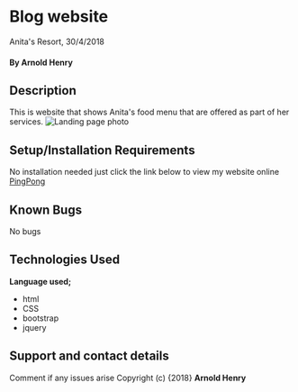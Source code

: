 # Blog website
Anita's Resort, 30/4/2018
#### By **Arnold Henry**
## Description
This is website that shows Anita's food menu that are offered as part of her services.
![Landing page photo](images/screenshotland.png)
## Setup/Installation Requirements
No installation needed just click the link below to view my website online
[PingPong](https://arnoldhenry.github.io/pingpong/)
## Known Bugs
No bugs
## Technologies Used
**Language used;**
* html
* CSS
* bootstrap
* jquery
## Support and contact details
Comment if any issues arise
Copyright (c) {2018} **Arnold Henry**
